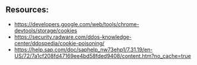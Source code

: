 ## Resources:

- https://developers.google.com/web/tools/chrome-devtools/storage/cookies
- https://security.radware.com/ddos-knowledge-center/ddospedia/cookie-poisoning/
- https://help.sap.com/doc/saphelp_nw73ehp1/7.31.19/en-US/72/7a1cf208fd47169ee4bd58fded9408/content.htm?no_cache=true